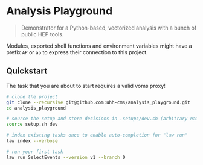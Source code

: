 # Analysis Playground

> Demonstrator for a Python-based, vectorized analysis with a bunch of public HEP tools.

Modules, exported shell functions and environment variables might have a prefix `AP` or `ap` to express their connection to this project.


## Quickstart

The task that you are about to start requires a valid voms proxy!

```bash
# clone the project
git clone --recursive git@github.com:uhh-cms/analysis_playground.git
cd analysis_playground

# source the setup and store decisions in .setups/dev.sh (arbitrary name)
source setup.sh dev

# index existing tasks once to enable auto-completion for "law run"
law index --verbose

# run your first task
law run SelectEvents --version v1 --branch 0
```
